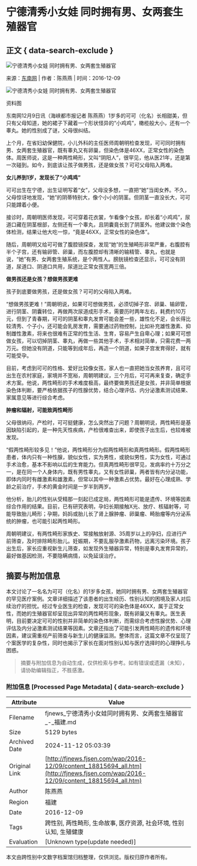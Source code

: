 # 宁德清秀小女娃 同时拥有男、女两套生殖器官

## 正文 { data-search-exclude }


![宁德清秀小女娃 同时拥有男、女两套生殖器官](../../images/attachement/jpg/site2/20161209/acd1b88326ad19b446830a.jpg)

来源：[东南网](http://www.fjsen.com) | 作者：陈燕燕 | 时间：2016-12-09

![宁德清秀小女娃 同时拥有男、女两套生殖器官](../../images/attachement/jpg/site2/20161209/acd1b88326ad19b446830a_small.jpg)

资料图

东南网12月9日讯（海峡都市报记者 陈燕燕）1岁多的可可（化名）长相甜美，但只有父母知道，她的裙子下藏着一个形状怪异的“小鸡鸡”，橄榄般大小，还有一个睾丸。她的性别成了谜，父母很纠结。

上个月，在省妇幼保健院，小儿外科的主任医师周朝明检查发现，可可同时拥有男、女两套生殖器官，既有睾丸又有卵巢，但染色体是46XX，正常女性的染色体。周医师说，这是一种两性畸形，又叫“阴阳人”，很罕见，他从医21年，还是第一次碰到。如今，到底该让孩子做男孩，还是做女孩？可可父母陷入两难。

**女儿养到1岁，发现长了“小鸡鸡”**

可可出生在宁德，出生证明写着“女”，父母没多想，一直把“她”当闺女养。不久，父母惊讶地发现，“她”的阴蒂特别大，像个小小的阴茎。但阴茎一直没长大，可可只能蹲着小便。

接诊时，周朝明医师发现，可可穿着花衣裳，乍看像个女孩，却长着“小鸡鸡”，尿道口藏在阴茎根部，左侧还有一个睾丸，且阴囊竟长到了阴茎外。他建议做个染色体检测，结果让他大吃一惊，“竟是46XX，正常女性的染色体”。

随后，周朝明又给可可做了腹腔镜探查，发现“她”的生殖畸形非常严重，右腹腔有半个子宫，还有输卵管、卵巢，而左腹腔却有清晰的输精管、睾丸，也就是说，“她”有男、女两套生殖系统，是个两性人。膀胱镜检查还显示，可可没有阴道，尿道口、阴道口共用，尿道比正常女孩宽两三倍。

**做男孩还是女孩？想做男孩更难**

孩子到底要做男孩，还是做女孩？可可的父母陷入两难。

“想做男孩更难！”周朝明说，如果可可想做男孩，必须切掉子宫、卵巢、输卵管，进行阴茎、阴囊转位，再做两次尿道成形手术，需要历时两年左右，耗费约10万元，但到了青春期，可可的阴茎和睾丸发育可能会差一些，雄性化不足，会长得比较清秀、个子小，还可能会乳房发育，需要通过药物控制，比如补充雄性激素、抑制雌性激素，将来也很难有正常的性生活、生育，容易产生自卑心理；如果可可想做女孩，可以切掉阴茎、睾丸，再做一些其他手术，手术相对简单，只需花费一两万元。但她没有阴道，只能等到成年后，再造一个阴道，如果子宫发育得好，就有可能受孕。

目前，考虑到可可的性格、爱好比较像女孩，家人也一直把她当女孩养育，且可可出生在农村家庭，家境并不宽裕，周朝明建议，三个月后，可可再来复查，确定手术方案。他说，两性畸形的手术难度极高，最终要做男孩还是女孩，并非简单根据染色体判断，要严格依据孩子的性腺优势，结合心理评估、内分泌激素测试结果、家属意见等进行综合考虑。

**肿瘤和辐射，可能致两性畸形**

父母很纳闷，产检时，可可挺健康，怎么突然出了问题？周朝明说，两性畸形是基因缺陷引起的，是一种先天性疾病，产检很难查出来，即使孩子出生后，也较难被发现。

“假两性畸形较多见！”他说，两性畸形分为假两性畸形和真两性畸形。假两性畸形患者，体内只有一种性腺，貌似女性，实为男性，或貌似男性，实为女性，可通过手术治愈，基本不影响以后的生育能力。但真两性畸形很罕见，发病率约十万分之一，是在同一个人身体内，既有男性睾丸，又有女性卵巢，两者皆有内分泌功能，即体内同时有雌激素和雄激素，但常以其中一种激素占优势。最好在心理成熟、学龄之前治疗，手术的黄金时间是一岁半到两岁。

他分析，胎儿的性别从受精那一刻起已成定局，两性畸形可能是遗传、环境等因素综合作用的结果。目前，已有研究表明，孕妇长期接触X光、放疗、核辐射等，可能导致胎儿畸形；孕期，妈妈或胎儿长了肾上腺肿瘤、卵巢瘤、畸胎瘤等内分泌系统的肿瘤，也可能引起两性畸形。

周朝明建议，有两性畸形家族史、常接触放射源、35周岁以上的孕妇，应进行产前筛查，及时排除畸形胎儿。妊娠期，不要乱服孕激素药物，远离污染环境。孩子出生后，家长应重视新生儿筛查，如发现外生殖器异常，特别是睾丸发育异常的，最好做基因检测，不要隐瞒病情，以免延误治疗。
<!-- tcd_original_link http://fjnews.fjsen.com/wap/2016-12/09/content_18815694_all.htm -->
## 摘要与附加信息

<!-- tcd_abstract -->
本文讨论了一名名为可可（化名）的1岁多女孩，她同时拥有男、女两套生殖器官的罕见医疗案例。文章详细描述了该患者的出生经历、性别认知的困境及家人对后续治疗的担忧。经过专业医生的检查，发现可可的染色体是46XX，属于正常女性，而她的生殖器官却呈现出异常的两性畸形现象，既有卵巢又有睾丸。医生表明，目前要决定可可的性别并非简单的染色体判断，而需综合考虑性腺优势、心理评估及内分泌激素测试结果等因素。文章还指出了可能引发两性畸形的遗传和环境因素，建议需重视产前筛查与新生儿的健康监测。整体而言，这篇文章不仅呈现了个案医学的复杂性，同时也揭示了家长在面对性别认知与医疗选择时的心理挣扎与困惑。
<!-- tcd_abstract_end -->

> 摘要与附加信息为自动生成，仅供检索与参考。如有错误或遗漏（未知），请协助编辑指正，不胜感激。

### 附加信息 [Processed Page Metadata] { data-search-exclude }

| Attribute       | Value                                  |
|-----------------|----------------------------------------|
| Filename        | fjnews_宁德清秀小女娃同时拥有男、女两套生殖器官_-_福建.md                             |
| Size            | 5129 bytes                           |
| Archived Date   | 2024-11-12 05:03:39                             |
| Original Link   | [http://fjnews.fjsen.com/wap/2016-12/09/content_18815694_all.htm](http://fjnews.fjsen.com/wap/2016-12/09/content_18815694_all.htm)                       |
| Author          | 陈燕燕                               |
| Region          | 福建                               |
| Date            | 2016-12-09                                 |
| Tags            | 跨性别, 两性畸形, 生命故事, 医疗资源, 社会环境, 性别认知, 生殖健康                                 |
| Evaluation            | [Unknown type(update needed)]                                 |
<!-- tcd_table_end -->

本文由跨性别中文数字档案馆归档整理，仅供浏览。版权归原作者所有。

